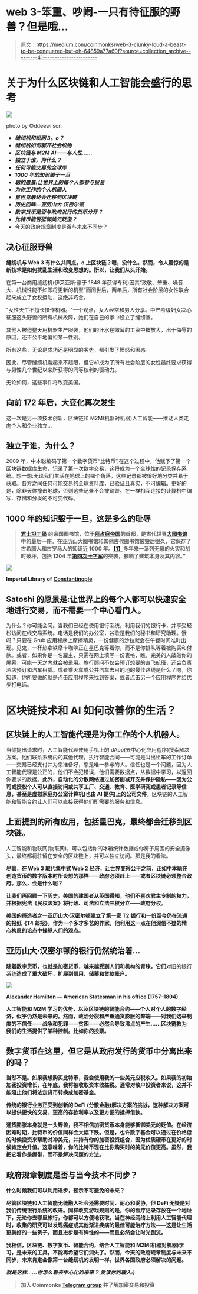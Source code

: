 # web 3-笨重、吵闹-一只有待征服的野兽？但是哦…

> 原文：<https://medium.com/coinmonks/web-3-clunky-loud-a-beast-to-be-conquered-but-oh-64859a77a60f?source=collection_archive---------41----------------------->

# 关于为什么区块链和人工智能会盛行的思考

![](img/72a320c4a9e86c648c50fd015266372e.png)

photo by ©ddeewilson

*   ***缝纫机和织网 3。o？***
*   ***缝纫机如何解开社会织物***
*   ***区块链与 M2M AI——与人性……***
*   ***独立于谁，为什么？***
*   ***任何可能交易的全球库***
*   ***1000 年的知识毁于一旦***
*   ***聪的愿景:让世界上的每个人都参与贸易***
*   ***为你工作的个人机器人***
*   ***星巴克最终会迁移到区块链***
*   ***历史回眸—亚历山大·汉密尔顿***
*   ***数字货币是否与政府发行的货币分开？***
*   ***比特币能否抵御美元贬值？***
*   今天的政府规章制度是否与未来不同步？

## 决心征服野兽

**缝纫机与 Web 3 有什么共同点。o 上区块链？嗯，没什么。然而，令人震惊的是新技术是如何扰乱生活和改变思想的。所以，让我们从头开始。**

在第一台商用缝纫机(伊莱亚斯·豪于 1848 年获得专利)因其“致敬、笨重、噪音大、机械性能不如即将更新的机型”而问世后，两年后，所有社会阶层的女性联合起来成立了女权运动，这绝非巧合。

"女性天生不擅长操作机器。"一个观点，女人经常和男人分享。中产阶级妇女决心征服这头野兽的所有机械故障，她们在自己的家中设立了缝纫室。

其他人被迫整天用机器生产服装，他们的汗水在微薄的工资中被放大，出于侮辱的原因，还不公平地偏袒某一性别。

所有这些，无论是成功还是明显的劣势，都引发了愤怒和困惑。

因此，尽管缝纫机看起来不起眼，但它却成为了所有社会阶层的女性最终要求获得与男性几个世纪以来所获得的同等权利的驱动力。

无论如何，这些事件将改变美国。

## 向前 172 年后，大变化再次发生

这一次是另一项技术创新，区块链和 M2M(机器对机器)人工智能——推动人类走向个人和企业独立…

## 独立于谁，为什么？

2009 年，中本聪编码了第一个数字货币“比特币”,在这个过程中，他赋予了第一个区块链数据库生命，记录了第一次数字交易，这将成为一个全球性的记录保存系统。想一想:无论我们生活在地球上的哪个角落，这些记录都被很好地分类并易于获取。各方之间任何可能交易的全球资料库，已验证且真实，不可编辑。更好的是，除非天体撞击地球，否则这些记录不会被销毁。在一群相互连接的计算机中编写、存储和分发的不可变代码。

## 1000 年的知识毁于一旦，这是多么的耻辱

> [**君士坦丁堡**](https://en.wikipedia.org/wiki/Constantinople) 的**帝国图书馆，位于[拜占庭帝国](https://en.wikipedia.org/wiki/Byzantine_Empire)的首都，是古代世界[大图书馆](https://en.wikipedia.org/wiki/Great_libraries_of_the_ancient_world)中的最后一座。在亚历山大图书馆和其他古代图书馆被毁后很久，它保存了古希腊人和古罗马人的知识近 1000 年。[【1】](https://en.wikipedia.org/wiki/Imperial_Library_of_Constantinople#cite_note-:0-1)多年来一系列无意的火灾和战时破坏，包括 1204 年[第四次十字军](https://en.wikipedia.org/wiki/Fourth_Crusade)的突袭，影响了建筑本身及其内容。”**

![](img/54d9ccfba9d19cb2f7b2c6145dce92ac.png)

**Imperial Library of** [**Constantinople**](https://www.justgoplacesblog.com/an-imperial-library-that-continues-to-inspire-awe/)

## Satoshi 的愿景是:让世界上的每个人都可以快速安全地进行交易，而不需要一个中心看门人。

为什么？你可能会问。当我们已经在使用银行系统，利用我们的银行卡，并享受轻松访问在线交易系统。电话是我们的办公室，谷歌是我们的秘书和研究助理。饿吗？只要在 Grub 应用程序上摩擦精灵，一份健康的沙拉就会在午餐时间准时出现。见鬼，一杯热拿铁摩卡咖啡正在星巴克等着你，而不是你排队等着被购买和付款。或者，如果你是一名雇主，只需在网上填写一份表格，瞧，完美的人敲敲你的屏幕，可能一天之内就会被录用。旅行顾问不仅会预订想要的直飞航班，还会负责酒店预订和汽车租赁。或者乘火车或公共汽车去目的地的最佳路线是什么？嗯，你知道，你所要做的就是点击应用程序来找到答案，或者点击另一个应用程序并给优步打电话。

# 区块链技术和 AI 如何改善你的生活？

## 区块链上的人工智能代理是为你工作的个人机器人。

当你提出请求时，人工智能代理使用手机上的 dApp(去中心化应用程序)搜索解决方案。他们联系系统内的其他代理，执行智能合同——可能是叫出租车的工作订单——交易已经支付并为您准备好，您是唯一参与的人。信任也是一个问题，因为人工智能代理是公正的，他们不会犯错误，他们需要数据点，从数据中学习，以返回你要求的数据。**此外，自动化的分散网络通过加密削减开支并保护隐私——因为公司或授权个人可以直接访问或共享工厂、交通、教育、医学研究或患者记录等信息，甚至是虚拟家庭办公室计算机(也由 AI 提供)上的公司文件**。区块链的人工智能和智能合约让人们可以直接获得他们所需要的服务和信息。

## 上面提到的所有应用，包括星巴克，最终都会迁移到区块链。

人工智能和物联网(物联网)，可以包括你的冰箱统计数据或你房子周围的安全摄像头，最终都将驻留在安全的区块链上，并可以独立访问。那是我的看法。

**尽管，在 Web 3 取代集中式 Web 2 经济，让世界变得公平之前，正如中本聪在创造货币的数字版本时所设想的那样——政府必须赶上——或者区块链必须整合政府。那么，会是什么呢？**

**让我们再回顾一下历史。**美国的建国者从英国得知，他们不喜欢君主专制的权力，并根据宪法《民权法案》将行政、司法和立法三权分立——政府分权**。**

**美国的缔造者之一亚历山大·汉密尔顿建立了第一家 T2 银行和一份至今仍在流通的报纸《T4 邮报》。作为一个多才多艺的作家，他利用这一点在他深信不疑的精心构思的论点中操纵人们的观点。**

## **亚历山大·汉密尔顿的银行仍然统治着…**

**随着数字货币，也就是加密货币，越来越受到人们和机构的青睐，它们**对旧的银行系统**造成了重大破坏，扩展到信用、储蓄和贷款账户。**

**![](img/133f986a6ae1d9dd8ca79781dde32186.png)**

**[Alexander Hamilton](https://www.usnews.com/opinion/articles/2008/09/18/past-present-alexander-hamilton-and-the-start-of-the-national-debt) — American Statesman in his office (1757–1804)**

**人工智能和 M2M 学习的优势，以及区块链的智能合约——个人对个人的数字经济，似乎仍然是未来的。然而，政治分裂和严重通货膨胀的弊端——对我们选举制度的不信任——战争和犯罪——贫困——必然会导致沸点的产生……区块链教为我们的生活提供了某种控制。比如你的投票。**

## **数字货币在这里，但它是从政府发行的货币中分离出来的吗？**

**当然不是。如果我想购买比特币，我会使用我的一些美元应税收入。如果我的初始加密投资增长，在年底，我将被收取资本收益税。通常对散户投资者来说，这并不能阻止他们将法定货币转换成加密基金。**

****传统的银行业务正受到创新的 DeFi** (分散金融)解决方案的挑战，这种解决方案可以提供更快的交易、更高的存款利率以及更方便的抵押借款。**

****通货膨胀本身就是一头野兽，我不相信加密货币本身能够抵御美元的贬值。在经济困难时期，比特币的价值同样会大幅下跌。但是，也许数字基金可以通过在价格低的时候投资来帮助对冲美元，并持有你的加密投资组合，因为优质硬币在更好的时候肯定会升值。这意味着，你的比特币现在比你购买时的美元价值更高。虽然，我把它看作是绷带，而不是解决问题的方法。****

## **政府规章制度是否与当今技术不同步？**

**什么时候我们可以利用进步，预示不可避免的未来？**

**尽管区块链和人工智能无缝融入社会还需要时间、耐心和妥协，但 DeFi 无疑是对我们传统银行系统的改进。同样改变游戏规则的是，你的医疗记录存放在一个地址下，无论你去哪里旅行，你都可以方便地获取。当在神经网络上利用人工智能代理时，收集的研究可以发现癌症或其他渐进疾病的最佳可能治疗方法——这是让生活更美好的一些例子。而且进步是有弹性的——而且必然会让时光倒流。**

**我相信，区块链、数字货币、智能合约，结合人工智能和 M2M(机器对机器)学习，是未来的工具，不能再希望它们消失了。然而，今天的政府规章制度与未来不同步，未来肯定会像第一台缝纫机的发明一样。世界各国政府必须解决的问题。**

*****就是这样……你怎么看去中心化的未来？*** ***爱读你的输入:)*****

> **加入 Coinmonks [Telegram group](https://t.me/joinchat/Trz8jaxd6xEsBI4p) 并了解加密交易和投资**